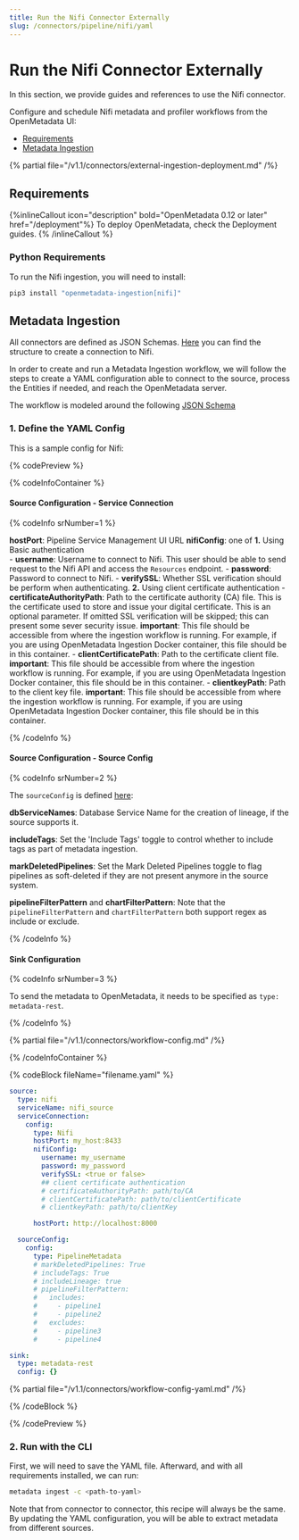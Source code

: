 ```yaml
---
title: Run the Nifi Connector Externally
slug: /connectors/pipeline/nifi/yaml
---
```


# Run the Nifi Connector Externally

In this section, we provide guides and references to use the Nifi connector.

Configure and schedule Nifi metadata and profiler workflows from the OpenMetadata UI:

- [Requirements](#requirements)
- [Metadata Ingestion](#metadata-ingestion)

{% partial file="/v1.1/connectors/external-ingestion-deployment.md" /%}

## Requirements

{%inlineCallout icon="description" bold="OpenMetadata 0.12 or later" href="/deployment"%}
To deploy OpenMetadata, check the Deployment guides.
{% /inlineCallout %}



### Python Requirements

To run the Nifi ingestion, you will need to install:

```bash
pip3 install "openmetadata-ingestion[nifi]"
```

## Metadata Ingestion

All connectors are defined as JSON Schemas.
[Here](https://github.com/open-metadata/OpenMetadata/blob/main/openmetadata-spec/src/main/resources/json/schema/entity/services/connections/pipeline/nifiConnection.json)
you can find the structure to create a connection to Nifi.

In order to create and run a Metadata Ingestion workflow, we will follow
the steps to create a YAML configuration able to connect to the source,
process the Entities if needed, and reach the OpenMetadata server.

The workflow is modeled around the following
[JSON Schema](https://github.com/open-metadata/OpenMetadata/blob/main/openmetadata-spec/src/main/resources/json/schema/metadataIngestion/workflow.json)

### 1. Define the YAML Config

This is a sample config for Nifi:

{% codePreview %}

{% codeInfoContainer %}

#### Source Configuration - Service Connection

{% codeInfo srNumber=1 %}

**hostPort**: Pipeline Service Management UI URL
**nifiConfig**: one of
  **1.** Using Basic authentication  
    - **username**: Username to connect to Nifi. This user should be able to send request to the Nifi API and access the `Resources` endpoint.
    - **password**: Password to connect to Nifi.
    - **verifySSL**: Whether SSL verification should be perform when authenticating.
  **2.** Using client certificate authentication
    - **certificateAuthorityPath**: Path to the certificate authority (CA) file. This is the certificate used to store and issue your digital certificate. This is an optional parameter. If omitted SSL verification will be skipped; this can present some sever security issue.
    **important**: This file should be accessible from where the ingestion workflow is running. For example, if you are using OpenMetadata Ingestion Docker container, this file should be in this container.
    - **clientCertificatePath**: Path to the certificate client file.
    **important**: This file should be accessible from where the ingestion workflow is running. For example, if you are using OpenMetadata Ingestion Docker container, this file should be in this container.
    - **clientkeyPath**: Path to the client key file.
    **important**: This file should be accessible from where the ingestion workflow is running. For example, if you are using OpenMetadata Ingestion Docker container, this file should be in this container.


{% /codeInfo %}


#### Source Configuration - Source Config

{% codeInfo srNumber=2 %}

The `sourceConfig` is defined [here](https://github.com/open-metadata/OpenMetadata/blob/main/openmetadata-spec/src/main/resources/json/schema/metadataIngestion/pipelineServiceMetadataPipeline.json):

**dbServiceNames**: Database Service Name for the creation of lineage, if the source supports it.

**includeTags**: Set the 'Include Tags' toggle to control whether to include tags as part of metadata ingestion.

**markDeletedPipelines**: Set the Mark Deleted Pipelines toggle to flag pipelines as soft-deleted if they are not present anymore in the source system.

**pipelineFilterPattern** and **chartFilterPattern**: Note that the `pipelineFilterPattern` and `chartFilterPattern` both support regex as include or exclude.

{% /codeInfo %}


#### Sink Configuration

{% codeInfo srNumber=3 %}

To send the metadata to OpenMetadata, it needs to be specified as `type: metadata-rest`.

{% /codeInfo %}

{% partial file="/v1.1/connectors/workflow-config.md" /%}

{% /codeInfoContainer %}

{% codeBlock fileName="filename.yaml" %}


```yaml
source:
  type: nifi
  serviceName: nifi_source
  serviceConnection:
    config:
      type: Nifi
      hostPort: my_host:8433
      nifiConfig:
        username: my_username
        password: my_password
        verifySSL: <true or false>
        ## client certificate authentication
        # certificateAuthorityPath: path/to/CA
        # clientCertificatePath: path/to/clientCertificate
        # clientkeyPath: path/to/clientKey
```
```yaml {% srNumber=1 %}
      hostPort: http://localhost:8000
```
```yaml {% srNumber=2 %}
  sourceConfig:
    config:
      type: PipelineMetadata
      # markDeletedPipelines: True
      # includeTags: True
      # includeLineage: true
      # pipelineFilterPattern:
      #   includes:
      #     - pipeline1
      #     - pipeline2
      #   excludes:
      #     - pipeline3
      #     - pipeline4
```
```yaml {% srNumber=3 %}
sink:
  type: metadata-rest
  config: {}
```

{% partial file="/v1.1/connectors/workflow-config-yaml.md" /%}

{% /codeBlock %}

{% /codePreview %}

### 2. Run with the CLI

First, we will need to save the YAML file. Afterward, and with all requirements installed, we can run:

```bash
metadata ingest -c <path-to-yaml>
```

Note that from connector to connector, this recipe will always be the same. By updating the YAML configuration,
you will be able to extract metadata from different sources.
